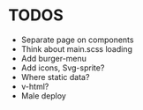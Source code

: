 # TODOS

- Separate page on components
- Think about main.scss loading
- Add burger-menu
- Add icons, Svg-sprite?
- Where static data?
- v-html?
- Male deploy